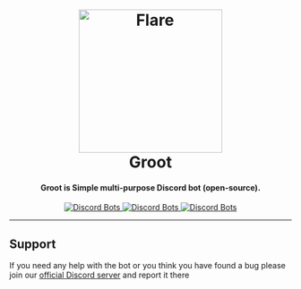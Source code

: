 <h1 align="center">
    <a href="https://discord.gg/ecYmea4"><img src="https://cdn.dribbble.com/users/228053/screenshots/3136366/baby-groot-v4.png" width="256px" alt="Flare"></a>
  <br>
    Groot
  <br>
 </h1>
<h4 align="center">Groot is Simple multi-purpose Discord bot (open-source).</h4>
  <p align="center">
      <a href="https://discordbots.org/bot/369291505497669642">
  <img src="https://discordbots.org/api/widget/status/369291505497669642.png" alt="Discord Bots" />
</a>
      <a href="https://discordbots.org/bot/369291505497669642">
  <img src="https://discordbots.org/api/widget/servers/369291505497669642.png" alt="Discord Bots" />
</a>
    <a href="https://discordbots.org/bot/369291505497669642">
  <img src="https://discordbots.org/api/widget/owner/369291505497669642.png" alt="Discord Bots" />
</a>
  
-------------------

## Support

If you need any help with the bot or you think you have found a bug please join our [official Discord server](https://discord.gg/ecYmea4) and report it there
 
